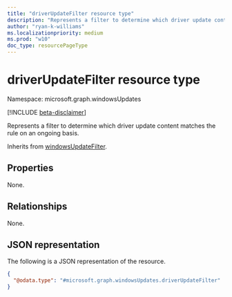 ```yaml
---
title: "driverUpdateFilter resource type"
description: "Represents a filter to determine which driver update content matches the rule on an ongoing basis."
author: "ryan-k-williams"
ms.localizationpriority: medium
ms.prod: "w10"
doc_type: resourcePageType
---
```


# driverUpdateFilter resource type

Namespace: microsoft.graph.windowsUpdates

[!INCLUDE [beta-disclaimer](../../includes/beta-disclaimer.md)]

Represents a filter to determine which driver update content matches the rule on an ongoing basis.

Inherits from [windowsUpdateFilter](../resources/windowsupdates-windowsupdatefilter.md).

## Properties
None.

## Relationships
None.

## JSON representation
The following is a JSON representation of the resource.
<!-- {
  "blockType": "resource",
  "@odata.type": "microsoft.graph.windowsUpdates.driverUpdateFilter"
}
-->
``` json
{
  "@odata.type": "#microsoft.graph.windowsUpdates.driverUpdateFilter"
}
```
